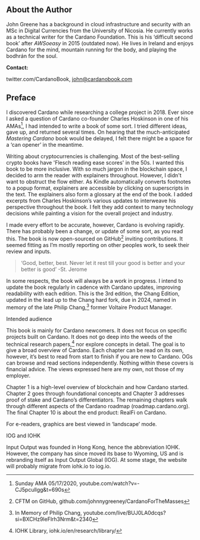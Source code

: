 ## About the Author

John Greene has a background in cloud infrastructure and security with an MSc in Digital Currencies from the University of Nicosia. He currently works as a technical writer for the Cardano Foundation. This is his ‘difficult second book’ after _AWSoeasy_ in 2015 (outdated now). He lives in Ireland and enjoys Cardano for the mind, mountain running for the body, and playing the bodhrán for the soul. 

__Contact:__ 

twitter.com/CardanoBook, 
john@cardanobook.com

## Preface

I discovered Cardano while researching a college project in 2018. Ever since I asked a question of Cardano co-founder Charles Hoskinson in one of his AMAs[^1], I had intended to write a book of some sort. I tried different ideas, gave up, and returned several times. On hearing that the much-anticipated _Mastering Cardano_ book would be delayed, I felt there might be a space for a ‘can opener’ in the meantime. 

Writing about cryptocurrencies is challenging. Most of the best-selling crypto books have 'Flesch reading ease scores' in the 50s. I wanted this book to be more inclusive. With so much jargon in the blockchain space, I decided to arm the reader with explainers throughout. However, I didn't want to obstruct the flow either. As Kindle automatically converts footnotes to a popup format, explainers are accessible by clicking on superscripts in the text. The explainers also form a glossary at the end of the book. I added excerpts from Charles Hoskinson’s various updates to interweave his perspective throughout the book. I felt they add context to many technology decisions while painting a vision for the overall project and industry.

I made every effort to be accurate, however, Cardano is evolving rapidly. There has probably been a change, or update of some sort, as you read this. The book is now open-sourced on GitHub[^2] inviting contributions. It seemed fitting as I’m mostly reporting on other peoples work, to seek their review and inputs.

>‘Good, better, best. Never let it rest till your good is better and your better is good’ -St. Jerome

In some respects, the book will always be a work in progress. I intend to update the book regularly in cadence with Cardano updates, improving readability with each edition. This is the 3rd edition, the Chang Edition, updated in the lead up to the Chang hard fork, due in 2024, named in memory of the late Philip Chang,[^3] former Voltaire Product Manager.

Intended audience

This book is mainly for Cardano newcomers. It does not focus on specific projects built on Cardano. It does not go deep into the weeds of the technical research papers,[^4] nor explore concepts in detail. The goal is to give a broad overview of Cardano. Each chapter can be read on its own, however, it’s best to read from start to finish if you are new to Cardano. OGs can browse and read sections independently. Nothing within these covers is financial advice. The views expressed here are my own, not those of my employer.

Chapter 1 is a high-level overview of blockchain and how Cardano started. Chapter 2 goes through foundational concepts and Chapter 3 addresses proof of stake and Cardano’s differentiators. The remaining chapters walk through different aspects of the Cardano roadmap (roadmap.cardano.org). The final Chapter 10 is about the end product: RealFi on Cardano.

For e-readers, graphics are best viewed in ‘landscape’ mode.

IOG and IOHK

Input Output was founded in Hong Kong, hence the abbreviation IOHK. However, the company has since moved its base to Wyoming, US and is rebranding itself as Input Output Global (IOG). At some stage, the website will probably migrate from iohk.io to iog.io.

[^1]: Sunday AMA 05/17/2020, youtube.com/watch?v=-CJ5pcullgg&t=690s
[^2]: CFTM on GitHub, github.com/johnnygreeney/CardanoForTheMasses
[^3]: In Memory of Philip Chang, youtube.com/live/BUJ0LA0dcqs?si=BXCHz9leFlrh3Nrm&t=2340
[^4]: IOHK Library, iohk.io/en/research/library/
[^5]: OG (crypto Original Gangster) is slang for a founder of any early crypto blockchain such as Vitalik Buterin, who invented Ethereum. A crypto OG can also refer to an early investor in Bitcoin or Ethereum
